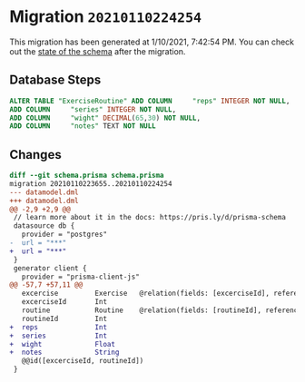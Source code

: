 # Migration `20210110224254`

This migration has been generated at 1/10/2021, 7:42:54 PM.
You can check out the [state of the schema](./schema.prisma) after the migration.

## Database Steps

```sql
ALTER TABLE "ExerciseRoutine" ADD COLUMN     "reps" INTEGER NOT NULL,
ADD COLUMN     "series" INTEGER NOT NULL,
ADD COLUMN     "wight" DECIMAL(65,30) NOT NULL,
ADD COLUMN     "notes" TEXT NOT NULL
```

## Changes

```diff
diff --git schema.prisma schema.prisma
migration 20210110223655..20210110224254
--- datamodel.dml
+++ datamodel.dml
@@ -2,9 +2,9 @@
 // learn more about it in the docs: https://pris.ly/d/prisma-schema
 datasource db {
   provider = "postgres"
-  url = "***"
+  url = "***"
 }
 generator client {
   provider = "prisma-client-js"
@@ -57,7 +57,11 @@
   excercise         Exercise   @relation(fields: [excerciseId], references: [id])
   excerciseId       Int
   routine           Routine    @relation(fields: [routineId], references: [id])
   routineId         Int
+  reps              Int
+  series            Int
+  wight             Float
+  notes             String
   @@id([excerciseId, routineId])
 }
```


